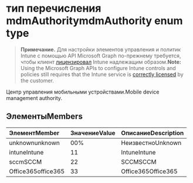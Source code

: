 # <a name="mdmauthority-enum-type"></a><span data-ttu-id="dc649-101">тип перечисления mdmAuthority</span><span class="sxs-lookup"><span data-stu-id="dc649-101">mdmAuthority enum type</span></span>

> <span data-ttu-id="dc649-102">**Примечание.** Для настройки элементов управления и политик Intune с помощью API Microsoft Graph по-прежнему требуется, чтобы клиент [лицензировал](https://go.microsoft.com/fwlink/?linkid=839381) Intune надлежащим образом.</span><span class="sxs-lookup"><span data-stu-id="dc649-102">**Note:** Using the Microsoft Graph APIs to configure Intune controls and policies still requires that the Intune service is [correctly licensed](https://go.microsoft.com/fwlink/?linkid=839381) by the customer.</span></span>

<span data-ttu-id="dc649-103">Центр управления мобильными устройствами.</span><span class="sxs-lookup"><span data-stu-id="dc649-103">Mobile device management authority.</span></span>
## <a name="members"></a><span data-ttu-id="dc649-104">Элементы</span><span class="sxs-lookup"><span data-stu-id="dc649-104">Members</span></span>
|<span data-ttu-id="dc649-105">Элемент</span><span class="sxs-lookup"><span data-stu-id="dc649-105">Member</span></span>|<span data-ttu-id="dc649-106">Значение</span><span class="sxs-lookup"><span data-stu-id="dc649-106">Value</span></span>|<span data-ttu-id="dc649-107">Описание</span><span class="sxs-lookup"><span data-stu-id="dc649-107">Description</span></span>|
|:---|:---|:---|
|<span data-ttu-id="dc649-108">unknown</span><span class="sxs-lookup"><span data-stu-id="dc649-108">unknown</span></span>|<span data-ttu-id="dc649-109">0</span><span class="sxs-lookup"><span data-stu-id="dc649-109">0%</span></span>|<span data-ttu-id="dc649-110">Неизвестно</span><span class="sxs-lookup"><span data-stu-id="dc649-110">Unknown</span></span>|
|<span data-ttu-id="dc649-111">intune</span><span class="sxs-lookup"><span data-stu-id="dc649-111">Intune</span></span>|<span data-ttu-id="dc649-112">1</span><span class="sxs-lookup"><span data-stu-id="dc649-112">1</span></span>|<span data-ttu-id="dc649-113">Intune</span><span class="sxs-lookup"><span data-stu-id="dc649-113">Intune</span></span>|
|<span data-ttu-id="dc649-114">sccm</span><span class="sxs-lookup"><span data-stu-id="dc649-114">SCCM</span></span>|<span data-ttu-id="dc649-115">2</span><span class="sxs-lookup"><span data-stu-id="dc649-115">2</span></span>|<span data-ttu-id="dc649-116">SCCM</span><span class="sxs-lookup"><span data-stu-id="dc649-116">SCCM</span></span>|
|<span data-ttu-id="dc649-117">Office365</span><span class="sxs-lookup"><span data-stu-id="dc649-117">office365</span></span>|<span data-ttu-id="dc649-118">3</span><span class="sxs-lookup"><span data-stu-id="dc649-118">3</span></span>|<span data-ttu-id="dc649-119">Office365</span><span class="sxs-lookup"><span data-stu-id="dc649-119">Office365</span></span>|



